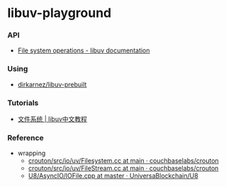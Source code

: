 libuv-playground
================
### API
- [File system operations - libuv documentation](https://docs.libuv.org/en/v1.x/fs.html#api)

### Using
- [dirkarnez/libuv-prebuilt](https://github.com/dirkarnez/libuv-prebuilt)

### Tutorials
- [文件系统 | libuv中文教程](https://luohaha.github.io/Chinese-uvbook/source/filesystem.html)

### Reference
- wrapping
    - [crouton/src/io/uv/Filesystem.cc at main · couchbaselabs/crouton](https://github.com/couchbaselabs/crouton/blob/main/src/io/uv/Filesystem.cc)
    - [crouton/src/io/uv/FileStream.cc at main · couchbaselabs/crouton](https://github.com/couchbaselabs/crouton/blob/main/src/io/uv/FileStream.cc)
    - [U8/AsyncIO/IOFile.cpp at master · UniversaBlockchain/U8](https://github.com/UniversaBlockchain/U8/blob/master/AsyncIO/IOFile.cpp)
